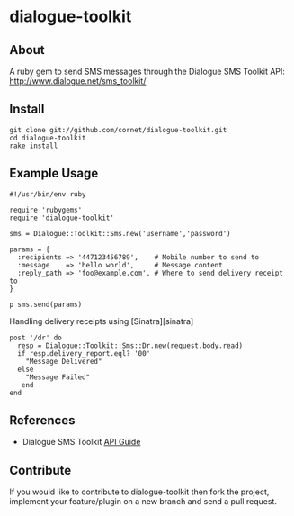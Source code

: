 # dialogue-toolkit

## About

A ruby gem to send SMS messages through the Dialogue SMS Toolkit API: http://www.dialogue.net/sms_toolkit/

## Install

    git clone git://github.com/cornet/dialogue-toolkit.git
    cd dialogue-toolkit
    rake install

## Example Usage

    #!/usr/bin/env ruby
    
    require 'rubygems'
    require 'dialogue-toolkit'
    
    sms = Dialogue::Toolkit::Sms.new('username','password')
    
    params = {
      :recipients => '447123456789',    # Mobile number to send to
      :message    => 'hello world',     # Message content
      :reply_path => 'foo@example.com', # Where to send delivery receipt to
    }
    
    p sms.send(params)

Handling delivery receipts using [Sinatra][sinatra]

    post '/dr' do
      resp = Dialogue::Toolkit::Sms::Dr.new(request.body.read)
      if resp.delivery_report.eql? '00'
    	"Message Delivered"
      else
        "Message Failed"
       end
    end

## References

* Dialogue SMS Toolkit [API Guide][api_guide]

 [api_guide]: http://www.dialogue.net/sms_toolkit/documents/Dialogue%20Partner%20Toolkit%20-%20API%20Developer%20Guide.pdf

## Contribute

If you would like to contribute to dialogue-toolkit then fork the project, implement your feature/plugin on a new branch and send a pull request.
